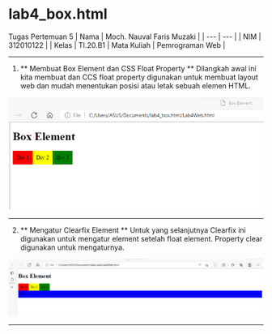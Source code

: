 # lab4_box.html
Tugas Pertemuan 5
| Nama | Moch. Nauval Faris Muzaki |
| --- | --- |
| NIM | 312010122 |
| Kelas | TI.20.B1
| Mata Kuliah | Pemrograman Web |
<hr>

1. ** Membuat Box Element dan CSS Float Property **
Dilangkah awal ini kita membuat 
dan CCS float property digunakan untuk
membuat layout web dan mudah menentukan posisi atau letak
sebuah elemen HTML.

![MEMBUAT BOX ELEMENT DAN CSS FLOAT PROPERTY](pictures/gambar1.png)
<hr>

2. ** Mengatur Clearfix Element **
Untuk yang selanjutnya Clearfix ini digunakan untuk mengatur element setelah float element. Property clear digunakan untuk
mengaturnya.

![MENGATUR CLEARFIX ELEMENT](pictures/gambar2.png)
<hr>